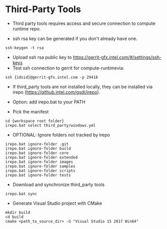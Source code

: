 # Third-Party Tools
* Third party tools requires access and secure connection to compute runtime repo.

* ssh rsa key can be generated if you don't already have one.
~~~~
ssh-keygen -t rsa
~~~~

* Upload ssh rsa public key to https://gerrit-gfx.intel.com/#/settings/ssh-keys
* Test ssh connection to gerrit for compute-runtimevia:
~~~~
ssh {idsid}@gerrit-gfx.intel.com -p 29418
~~~~

* If third_party tools are not installed locally, they can be installed via irepo (https://github.intel.com/gsdi/irepo).
* Option: add irepo.bat to your PATH

* Pick the manifest
~~~~
cd {workspace root folder}
irepo.bat select third_party/windows.yml
~~~~

* OPTIONAL: Ignore folders not tracked by irepo
~~~~
irepo.bat ignore-folder .git
irepo.bat ignore-folder build
irepo.bat ignore-folder core
irepo.bat ignore-folder extended
irepo.bat ignore-folder images
irepo.bat ignore-folder samples
irepo.bat ignore-folder scripts
irepo.bat ignore-folder tests
~~~~

* Download and synchronize third_party tools
~~~~
irepo.bat sync
~~~~

* Generate Visual Studio project with CMake
~~~~
mkdir build
cd build
cmake <path_to_source_dir> -G "Visual Studio 15 2017 Win64"
~~~~